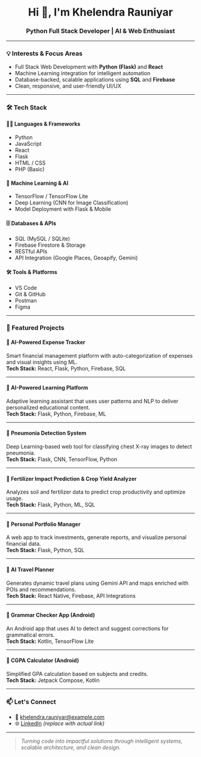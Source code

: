 <h1 align="center">Hi 👋, I'm Khelendra Rauniyar</h1>
<h3 align="center">Python Full Stack Developer | AI & Web Enthusiast</h3>

---

### 💡 Interests & Focus Areas
- Full Stack Web Development with **Python (Flask)** and **React**
- Machine Learning integration for intelligent automation
- Database-backed, scalable applications using **SQL** and **Firebase**
- Clean, responsive, and user-friendly UI/UX

---

### 🛠️ Tech Stack

#### 👨‍💻 Languages & Frameworks
- Python
- JavaScript
- React
- Flask
- HTML / CSS
- PHP (Basic)

#### 🧠 Machine Learning & AI
- TensorFlow / TensorFlow Lite
- Deep Learning (CNN for Image Classification)
- Model Deployment with Flask & Mobile

#### 🗄️ Databases & APIs
- SQL (MySQL / SQLite)
- Firebase Firestore & Storage
- RESTful APIs
- API Integration (Google Places, Geoapify, Gemini)

#### 🛠 Tools & Platforms
- VS Code
- Git & GitHub
- Postman
- Figma

---

### 🚀 Featured Projects

#### 🔹 **AI-Powered Expense Tracker**
Smart financial management platform with auto-categorization of expenses and visual insights using ML.  
**Tech Stack:** React, Flask, Python, Firebase, SQL

---

#### 🔹 **AI-Powered Learning Platform**
Adaptive learning assistant that uses user patterns and NLP to deliver personalized educational content.  
**Tech Stack:** Flask, Python, Firebase, ML

---

#### 🔹 **Pneumonia Detection System**
Deep Learning-based web tool for classifying chest X-ray images to detect pneumonia.  
**Tech Stack:** Flask, CNN, TensorFlow, Python

---

#### 🔹 **Fertilizer Impact Prediction & Crop Yield Analyzer**
Analyzes soil and fertilizer data to predict crop productivity and optimize usage.  
**Tech Stack:** Flask, Python, ML, SQL

---

#### 🔹 **Personal Portfolio Manager**
A web app to track investments, generate reports, and visualize personal financial data.  
**Tech Stack:** Flask, Python, SQL

---

#### 🔹 **AI Travel Planner**
Generates dynamic travel plans using Gemini API and maps enriched with POIs and recommendations.  
**Tech Stack:** React Native, Firebase, API Integrations

---

#### 🔹 **Grammar Checker App (Android)**
An Android app that uses AI to detect and suggest corrections for grammatical errors.  
**Tech Stack:** Kotlin, TensorFlow Lite

---

#### 🔹 **CGPA Calculator (Android)**
Simplified GPA calculation based on subjects and credits.  
**Tech Stack:** Jetpack Compose, Kotlin

---

### 📫 Let's Connect
- 📧 [khelendra.rauniyar@example.com](mailto:khelendra.rauniyar@example.com)
- 🌐 [LinkedIn](https://linkedin.com/in/khelendra) *(replace with actual link)*

---

> *Turning code into impactful solutions through intelligent systems, scalable architecture, and clean design.*
